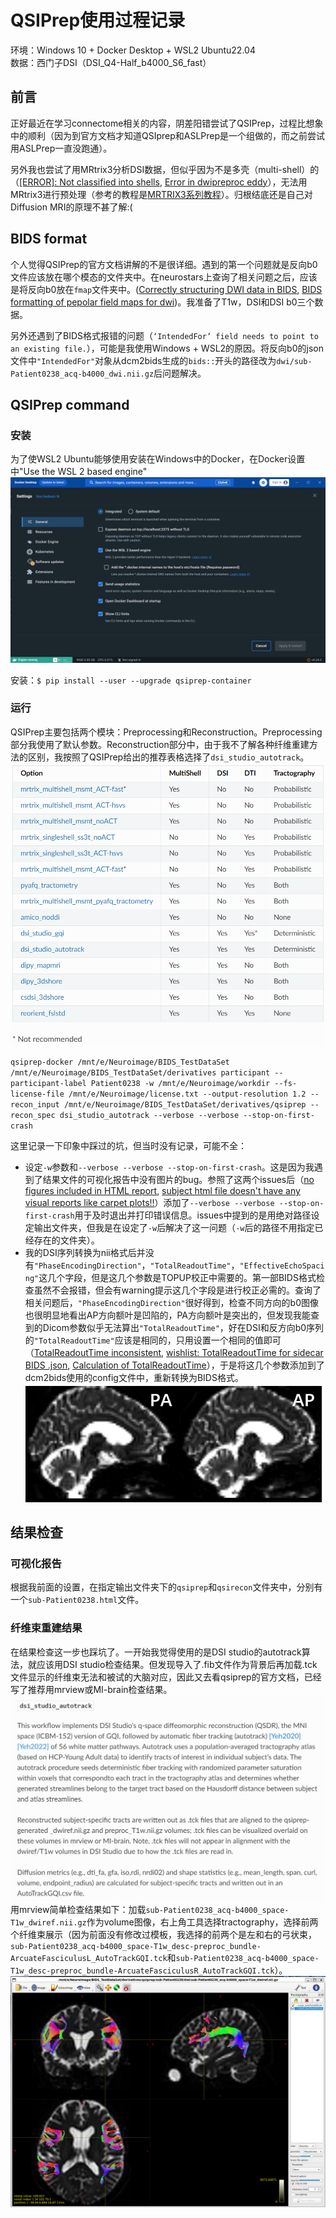 QSIPrep使用过程记录
====================
环境：Windows 10 + Docker Desktop + WSL2 Ubuntu22.04   
数据：西门子DSI（DSI_Q4-Half_b4000_S6_fast）

## 前言
正好最近在学习connectome相关的内容，阴差阳错尝试了QSIPrep，过程比想象中的顺利（因为到官方文档才知道QSIprep和ASLPrep是一个组做的，而之前尝试用ASLPrep一直没跑通）。

另外我也尝试了用MRtrix3分析DSI数据，但似乎因为不是多壳（multi-shell）的（[[ERROR]: Not classified into shells](https://community.mrtrix.org/t/error-not-classified-into-shells/4006), [Error in dwipreproc eddy](https://community.mrtrix.org/t/error-in-dwipreproc-eddy/1164)），无法用MRtrix3进行预处理（参考的教程是[MRTRIX3系列教程](https://liaopan.github.io/mrtrix/)）。归根结底还是自己对Diffusion MRI的原理不甚了解:(

## BIDS format
个人觉得QSIPrep的官方文档讲解的不是很详细。遇到的第一个问题就是反向b0文件应该放在哪个模态的文件夹中。在neurostars上查询了相关问题之后，应该是将反向b0放在`fmap`文件夹中。([Correctly structuring DWI data in BIDS](https://neurostars.org/t/correctly-structuring-dwi-data-in-bids/16506/1), [BIDS formatting of pepolar field maps for dwi](https://neurostars.org/t/bids-formatting-of-pepolar-field-maps-for-dwi/26041))。我准备了T1w，DSI和DSI b0三个数据。

另外还遇到了BIDS格式报错的问题（`‘IntendedFor’ field needs to point to an existing file.`），可能是我使用Windows + WSL2的原因。将反向b0的json文件中`"IntendedFor"`对象从dcm2bids生成的`bids::`开头的路径改为`dwi/sub-Patient0238_acq-b4000_dwi.nii.gz`后问题解决。

## QSIPrep command

### 安装
为了使WSL2 Ubuntu能够使用安装在Windows中的Docker，在Docker设置中"Use the WSL 2 based engine"
![docker](qsiprep-1.png)

安装：`$ pip install --user --upgrade qsiprep-container`

### 运行
QSIPrep主要包括两个模块：Preprocessing和Reconstruction。Preprocessing部分我使用了默认参数。Reconstruction部分中，由于我不了解各种纤维重建方法的区别，我按照了QSIPrep给出的推荐表格选择了`dsi_studio_autotrack`。
![Reconstruction](qsiprep-2.png)

`qsiprep-docker /mnt/e/Neuroimage/BIDS_TestDataSet /mnt/e/Neuroimage/BIDS_TestDataSet/derivatives participant --participant-label Patient0238 -w /mnt/e/Neuroimage/workdir --fs-license-file /mnt/e/Neuroimage/license.txt --output-resolution 1.2 --recon_input /mnt/e/Neuroimage/BIDS_TestDataSet/derivatives/qsiprep --recon_spec dsi_studio_autotrack --verbose --verbose --stop-on-first-crash`

这里记录一下印象中踩过的坑，但当时没有记录，可能不全：
- 设定`-w`参数和`--verbose --verbose --stop-on-first-crash`。这是因为我遇到了结果文件的可视化报告中没有图片的bug。参照了这两个issues后（[no figures included in HTML report](https://github.com/PennLINC/qsiprep/issues/378), [subject html file doesn't have any visual reports like carpet plots!!](https://github.com/PennLINC/qsiprep/issues/262)）添加了`--verbose --verbose --stop-on-first-crash`用于及时退出并打印错误信息。issues中提到的是用绝对路径设定输出文件夹，但我是在设定了`-w`后解决了这一问题（`-w`后的路径不用指定已经存在的文件夹）。
- 我的DSI序列转换为nii格式后并没有`"PhaseEncodingDirection"`，`"TotalReadoutTime"`，`"EffectiveEchoSpacing"`这几个字段，但是这几个参数是TOPUP校正中需要的。第一部BIDS格式检查虽然不会报错，但会有warning提示这几个字段是进行校正必需的。查询了相关问题后，`"PhaseEncodingDirection"`很好得到，检查不同方向的b0图像也很明显地看出AP方向额叶是凹陷的，PA方向额叶是突出的，但发现我能查到的Dicom参数似乎无法算出`"TotalReadoutTime"`，好在DSI和反方向b0序列的`"TotalReadoutTime"`应该是相同的，只用设置一个相同的值即可（[TotalReadoutTime inconsistent](https://github.com/rordenlab/dcm2niix/issues/308), [wishlist: TotalReadoutTime for sidecar BIDS .json](https://github.com/rordenlab/dcm2niix/issues/98), [Calculation of TotalReadoutTime](https://github.com/rordenlab/dcm2niix/issues/130)），于是将这几个参数添加到了dcm2bids使用的config文件中，重新转换为BIDS格式。
![b0](qsiprep-3.png)

## 结果检查
### 可视化报告
根据我前面的设置，在指定输出文件夹下的`qsiprep`和`qsirecon`文件夹中，分别有一个`sub-Patient0238.html`文件。

### 纤维束重建结果
在结果检查这一步也踩坑了。一开始我觉得使用的是DSI studio的autotrack算法，就应该用DSI studio检查结果。但发现导入了.fib文件作为背景后再加载.tck文件显示的纤维束无法和被试的大脑对应，因此又去看qsiprep的官方文档，已经写了推荐用mrview或MI-brain检查结果。
![autotrack](qsiprep-4.png)
用mrview简单检查结果如下：加载`sub-Patient0238_acq-b4000_space-T1w_dwiref.nii.gz`作为volume图像，右上角工具选择tractography，选择前两个纤维束展示（因为前面没有修改过模板，我选择的前两个是左和右的弓状束，`sub-Patient0238_acq-b4000_space-T1w_desc-preproc_bundle-ArcuateFasciculusL_AutoTrackGQI.tck`和`sub-Patient0238_acq-b4000_space-T1w_desc-preproc_bundle-ArcuateFasciculusR_AutoTrackGQI.tck`）。
![ArcuateFasciculus](qsiprep-5.png)